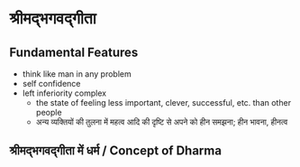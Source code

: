 # श्रीमद्भगवद्गीता 

## Fundamental Features

- think like man in any problem
- self confidence
- left inferiority complex
  - the state of feeling less important, clever, successful, etc. than other people
  - अन्‍य व्‍यक्तियों की तुलना में महत्व आदि की दृष्टि से अपने को हीन समझना; हीन भावना, हीनत्‍व
 

## श्रीमद्भगवद्गीता में धर्म / Concept of Dharma




